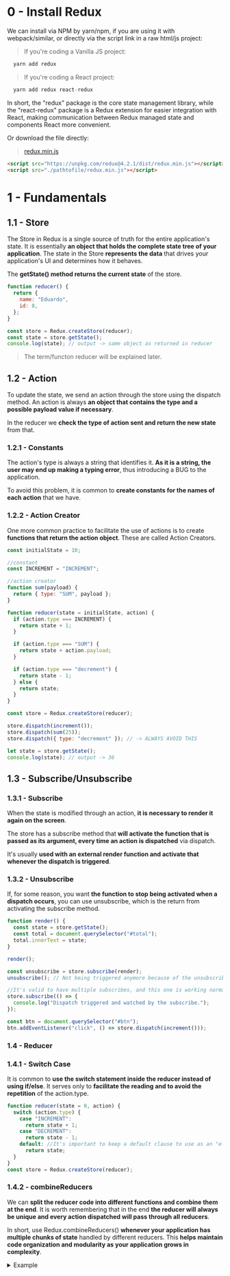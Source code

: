 # 0 - Install Redux

We can install via NPM by yarn/npm, if you are using it with webpack/similar, or directly via the script link in a raw html/js project:

> If you're coding a Vanilla JS project:

```js
  yarn add redux
```

> If you're coding a React project:

```js
  yarn add redux react-redux
```

In short, the "redux" package is the core state management library, while the "react-redux" package is a Redux extension for easier integration with React, making communication between Redux managed state and components React more convenient.

Or download the file directly:

> [redux.min.js](https://unpkg.com/redux@4.2.1/dist/redux.min.js)

```html
<script src="https://unpkg.com/redux@4.2.1/dist/redux.min.js"></script>
<script src="./pathtofile/redux.min.js"></script>
```

# 1 - Fundamentals

## 1.1 - Store

The Store in Redux is a single source of truth for the entire application's state. It is essentially **an object that holds the complete state tree of your application**. The state in the Store **represents the data** that drives your application's UI and determines how it behaves.

The **getState() method returns the current state** of the store.

```js
function reducer() {
  return {
    name: "Eduardo",
    id: 8,
  };
}

const store = Redux.createStore(reducer);
const state = store.getState();
console.log(state); // output -> same object as returned in reducer
```

> The term/functon reducer will be explained later.

## 1.2 - Action

To update the state, we send an action through the store using the dispatch method. An action is always **an object that contains the type and a possible payload value if necessary**.

In the reducer we **check the type of action sent and return the new state** from that.

### 1.2.1 - Constants

The action's type is always a string that identifies it. **As it is a string, the user may end up making a typing error**, thus introducing a BUG to the application.

To avoid this problem, it is common to **create constants for the names of each action** that we have.

### 1.2.2 - Action Creator

One more common practice to facilitate the use of actions is to create **functions that return the action object**. These are called Action Creators.

```js
const initialState = 10;

//constant
const INCREMENT = "INCREMENT";

//action creator
function sum(payload) {
  return { type: "SUM", payload };
}

function reducer(state = initialState, action) {
  if (action.type === INCREMENT) {
    return state + 1;
  }

  if (action.type === "SUM") {
    return state + action.payload;
  }

  if (action.type === "decrement") {
    return state - 1;
  } else {
    return state;
  }
}

const store = Redux.createStore(reducer);

store.dispatch(increment());
store.dispatch(sum(25));
store.dispatch({ type: "decrement" }); // -> ALWAYS AVOID THIS

let state = store.getState();
console.log(state); // output -> 36
```

## 1.3 - Subscribe/Unsubscribe

### 1.3.1 - Subscribe

When the state is modified through an action, **it is necessary to render it again on the screen**.

The store has a subscribe method that **will activate the function that is passed as its argument, every time an action is dispatched** via dispatch.

It's usually **used with an external render function and activate that whenever the dispatch is triggered**.

### 1.3.2 - Unsubscribe

If, for some reason, you want **the function to stop being activated when a dispatch occurs**, you can use unsubscribe, which is the return from activating the subscribe method.

```js
function render() {
  const state = store.getState();
  const total = document.querySelector("#total");
  total.innerText = state;
}

render();

const unsubscribe = store.subscribe(render);
unsubscribe(); // Not being triggered anymore because of the unsubscribe's declaration

//It's valid to have multiple subscribes, and this one is working normally
store.subscribe(() => {
  console.log("Dispatch triggered and watched by the subscribe.");
});

const btn = document.querySelector("#btn");
btn.addEventListener("click", () => store.dispatch(increment()));
```

### 1.4 - Reducer

### 1.4.1 - Switch Case

It is common to **use the switch statement inside the reducer instead of using if/else**. It serves only to **facilitate the reading and to avoid the repetition** of the action.type.

```js
function reducer(state = 0, action) {
  switch (action.type) {
    case "INCREMENT":
      return state + 1;
    case "DECREMENT":
      return state - 1;
    default: //It's important to keep a default clause to use as an "else".
      return state;
  }
}
const store = Redux.createStore(reducer);
```

### 1.4.2 - combineReducers

We can **split the reducer code into different functions and combine them at the end**. It is worth remembering that in the end **the reducer will always be unique and every action dispatched will pass through all reducers**.

In short, use Redux.combineReducers() **whenever your application has multiple chunks of state** handled by different reducers. This **helps maintain code organization and modularity as your application grows in complexity**.

<details>
  <summary>Example</summary>

```js
const initialState = 0;

function counter(state = initialState, action) {
  switch (action.type) {
    case "SUM":
      return state + action.payload;
    case "INCREMENT":
      return state + 1;
    default:
      return state;
  }
}

function modal(state = true, action) {
  switch (action.type) {
    case "OPEN":
      return true;
    case "CLOSE":
      return false;
    default:
      return state;
  }
}

const reducer = Redux.combineReducers({ counter, modal });

const store = Redux.createStore(reducer);

function render() {
  const { counter, modal } = store.getState();
  const total = document.querySelector("#total");
  total.innerText = counter; //It's important to iterate the state to the reducer you want to show, considering that now it's an object.
  if (modal) {
    total.style.display = "block";
  } else {
    total.style.display = "none";
  }
}

render();
store.subscribe(render);
```
> [More details about this example:](https://github.com/eD0o/react-redux/blob/02_basics/0204_reducer/020402_example_combine_reducers/index.html)

</details>
